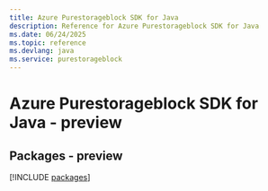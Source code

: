 ```yaml
---
title: Azure Purestorageblock SDK for Java
description: Reference for Azure Purestorageblock SDK for Java
ms.date: 06/24/2025
ms.topic: reference
ms.devlang: java
ms.service: purestorageblock
---
```

# Azure Purestorageblock SDK for Java - preview
## Packages - preview
[!INCLUDE [packages](purestorageblock-index.md)]
